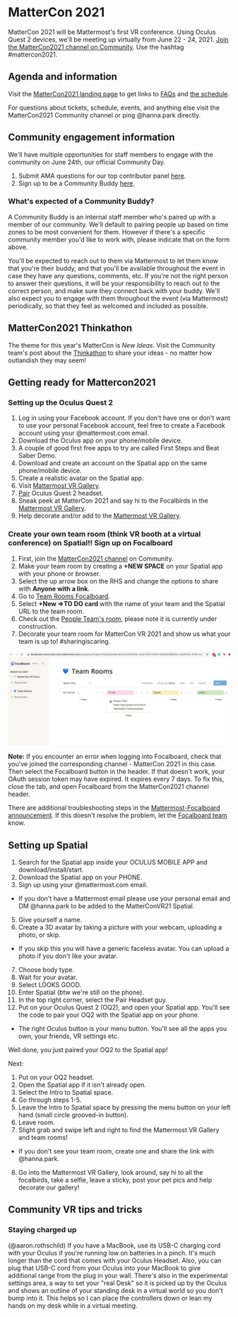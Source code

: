 
# MatterCon 2021

MatterCon 2021 will be Mattermost's first VR conference. Using Oculus Quest 2 devices, we'll be meeting up virtually from June 22 - 24, 2021. [Join the MatterCon2021 channel on Community](https://community.mattermost.com/core/channels/mattercon-2021). Use the hashtag #mattercon2021.

## Agenda and information

Visit the [MatterCon2021 landing page](https://mattermost.com/events/mattercon-2021/) to get links to [FAQs](https://mattermost.com/events/mattercon-2021/#information) and [the schedule](https://mattermost.com/events/mattercon-2021/#event).

For questions about tickets, schedule, events, and anything else visit the MatterCon2021 Community channel or ping @hanna.park directly.

## Community engagement information

We'll have multiple opportunities for staff members to engage with the community on June 24th, our official Community Day.

1. Submit AMA questions for our top contributor panel [here](https://forms.gle/FGpmm7DhvrciQqgr7).
2. Sign up to be a Community Buddy [here](https://forms.gle/FGpmm7DhvrciQqgr7).

### What's expected of a Community Buddy?

A Community Buddy is an internal staff member who's paired up with a member of our community. We'll default to pairing people up based on time zones to be most convenient for them. However if there's a specific community member you'd like to work with, please indicate that on the form above.

You'll be expected to reach out to them via Mattermost to let them know that you're their buddy, and that you'll be available throughout the event in case they have any questions, comments, etc. If you're not the right person to answer their questions, it will be your responsibility to reach out to the correct person, and make sure they connect back with your buddy. We'll also expect you to engage with them throughout the event (via Mattermost) periodically, so that they feel as welcomed and included as possible.

## MatterCon2021 Thinkathon

The theme for this year's MatterCon is *New Ideas*. Visit the Community team's post about the [Thinkathon](https://github.com/mattermost/community/discussions/5) to share your ideas - no matter how outlandish they may seem!

## Getting ready for Mattercon2021

### Setting up the Oculus Quest 2

1. Log in using your Facebook account. If you don't have one or don't want to use your personal Facebook account, feel free to create a Facebook account using your @mattermost.com email.
2. Download the Oculus app on your phone/mobile device.
3. A couple of good first free apps to try are called First Steps and Beat Saber Demo.
4. Download and create an account on the Spatial app on the same phone/mobile device.
5. Create a realistic avatar on the Spatial app.
6. Visit [Mattermost VR Gallery](https://app.spatial.io/rooms/609458b76c51d50edeac2669?share=7621477051219851177).
7. [Pair](https://support.spatial.io/hc/en-us/articles/360043402231-Pair-Your-AR-VR-Headset-to-Spatial) Oculus Quest 2 headset.
8. Sneak peek at MatterCon 2021 and say hi to the Focalbirds in the [Mattermost VR Gallery](https://app.spatial.io/room/609458b76c51d50edeac2669?share=7621477051219851177).
10. Help decorate and/or add to the [Mattermost VR Gallery](https://app.spatial.io/rooms/609458b76c51d50edeac2669?share=7621477051219851177).

### Create your own team room (think VR booth at a virtual conference) on Spatial!! Sign up on Focalboard

1. First, join the [MatterCon2021 channel](https://community.mattermost.com/core/channels/mattercon-2021) on Community.
2. Make your team room by creating a **+NEW SPACE** on your Spatial app with your phone or browser.
3. Select the up arrow box on the RHS and change the options to share with **Anyone with a link**.
4. Go to [Team Rooms Focalboard](https://focalboard-community.octo.mattermost.com/workspace/7kxjjebrnffxdps5bsr8brn9so?id=5601f94e-a5c6-4972-85b4-b815b6c0882f&v=22d9534c-676d-4ea6-8e07-82a76324af95).
5. Select **+New =>TO DO card** with the name of your team and the Spatial URL to the team room.
6. Check out the [People Team's room](https://app.spatial.io/rooms/609819b46c51d50edeac6e92), please note it is currently under construction.
7. Decorate your team room for MatterCon VR 2021 and show us what your team is up to! #sharingiscaring.

![](../../.gitbook/assets/mattercon2021teamroom.png)

**Note:** If you encounter an error when logging into Focalboard, check that you've joined the corresponding channel - MatterCon 2021 in this case. Then select the Focalboard button in the header. If that doesn't work, your OAuth session token may have expired. It expires every 7 days. To fix this, close the tab, and open Focalboard from the MatterCon2021 channel header.

There are additional troubleshooting steps in the [Mattermost-Focalboard announcement](https://github.com/mattermost/focalboard/discussions/349). If this doesn't resolve the problem, let the [Focalboard team](https://community.mattermost.com/core/channels/focalboard) know.

## Setting up Spatial

1. Search for the Spatial app inside your OCULUS MOBILE APP and download/install/start.
2. Download the Spatial app on your PHONE.
3. Sign up using your @mattermost.com email.
  - If you don't have a Mattermost email please use your personal email and DM @hanna.park to be added to the MatterConVR21 Spatial.
5. Give yourself a name.
6. Create a 3D avatar by taking a picture with your webcam, uploading a photo, or skip.
  - If you skip this you will have a generic faceless avatar. You can upload a photo if you don't like your avatar.
7. Choose body type.
8. Wait for your avatar.
9. Select LOOKS GOOD.
10. Enter Spatial (btw we're still on the phone).
11. In the top right corner, select the Pair Headset guy.
12. Put on your Oculus Quest 2 (OQ2), and open your Spatial app. You'll see the code to pair your OQ2 with the Spatial app on your phone.
  - The right Oculus button is your menu button. You'll see all the apps you own, your friends, VR settings etc.

Well done, you just paired your OQ2 to the Spatial app!

Next: 

1. Put on your OQ2 headset.
2. Open the Spatial app if it isn't already open.
3. Select the Intro to Spatial space.
4. Go through steps 1-5.
5. Leave the Intro to Spatial space by pressing the menu button on your left hand (small circle grooved-in button).
6. Leave room.
7. Slight grab and swipe left and right to find the Mattermost VR Gallery and team rooms!
  - If you don't see your team room, create one and share the link with @hanna.park.
8. Go into the Mattermost VR Gallery, look around, say hi to all the focalbirds, take a selfie, leave a sticky, post your pet pics and help decorate our gallery!

## Community VR tips and tricks

### Staying charged up

(@aaron.rothschild) If you have a MacBook, use its USB-C charging cord with your Oculus if you're running low on batteries in a pinch. It's much longer than the cord that comes with your Oculus Headset. Also, you can plug that USB-C cord from your Oculus into your MacBook to give additional range from the plug in your wall. There's also in the experimental settings area, a way to set your "real Desk" so it is picked up by the Oculus and shows an outline of your standing desk in a virtual world so you don't bump into it. This helps so I can place the controllers down or lean my hands on my desk while in a virtual meeting.

